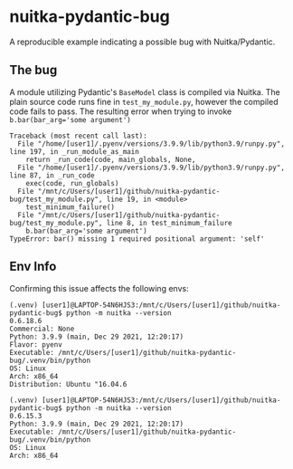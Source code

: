 # nuitka-pydantic-bug

A reproducible example indicating a possible bug with Nuitka/Pydantic.

## The bug

A module utilizing Pydantic's `BaseModel` class is compiled via Nuitka. The plain source code runs fine in `test_my_module.py`,
however the compiled code fails to pass. The resulting error when trying to invoke `b.bar(bar_arg='some argument')`

```
Traceback (most recent call last):
  File "/home/[user1]/.pyenv/versions/3.9.9/lib/python3.9/runpy.py", line 197, in _run_module_as_main
    return _run_code(code, main_globals, None,
  File "/home/[user1]/.pyenv/versions/3.9.9/lib/python3.9/runpy.py", line 87, in _run_code
    exec(code, run_globals)
  File "/mnt/c/Users/[user1]/github/nuitka-pydantic-bug/test_my_module.py", line 19, in <module>
    test_minimum_failure()
  File "/mnt/c/Users/[user1]/github/nuitka-pydantic-bug/test_my_module.py", line 8, in test_minimum_failure
    b.bar(bar_arg='some argument')
TypeError: bar() missing 1 required positional argument: 'self'
```

## Env Info

Confirming this issue affects the following envs:

```
(.venv) [user1]@LAPTOP-54N6HJS3:/mnt/c/Users/[user1]/github/nuitka-pydantic-bug$ python -m nuitka --version
0.6.18.6
Commercial: None
Python: 3.9.9 (main, Dec 29 2021, 12:20:17)
Flavor: pyenv
Executable: /mnt/c/Users/[user1]/github/nuitka-pydantic-bug/.venv/bin/python
OS: Linux
Arch: x86_64
Distribution: Ubuntu "16.04.6
```

```
(.venv) [user1]@LAPTOP-54N6HJS3:/mnt/c/Users/[user1]/github/nuitka-pydantic-bug$ python -m nuitka --version
0.6.15.3
Python: 3.9.9 (main, Dec 29 2021, 12:20:17)
Executable: /mnt/c/Users/[user1]/github/nuitka-pydantic-bug/.venv/bin/python
OS: Linux
Arch: x86_64
```
